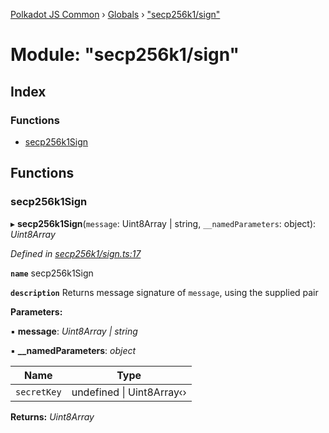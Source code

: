 [Polkadot JS Common](../README.md) › [Globals](../globals.md) › ["secp256k1/sign"](_secp256k1_sign_.md)

# Module: "secp256k1/sign"

## Index

### Functions

* [secp256k1Sign](_secp256k1_sign_.md#secp256k1sign)

## Functions

###  secp256k1Sign

▸ **secp256k1Sign**(`message`: Uint8Array | string, `__namedParameters`: object): *Uint8Array*

*Defined in [secp256k1/sign.ts:17](https://github.com/polkadot-js/common/blob/ffc6b032/packages/util-crypto/src/secp256k1/sign.ts#L17)*

**`name`** secp256k1Sign

**`description`** Returns message signature of `message`, using the supplied pair

**Parameters:**

▪ **message**: *Uint8Array | string*

▪ **__namedParameters**: *object*

Name | Type |
------ | ------ |
`secretKey` | undefined &#124; Uint8Array‹› |

**Returns:** *Uint8Array*
